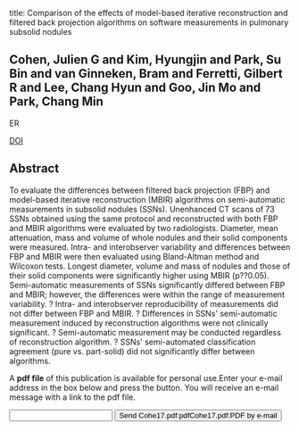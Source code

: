 title: Comparison of the effects of model-based iterative reconstruction and filtered back projection algorithms on software measurements in pulmonary subsolid nodules

## Cohen, Julien G and Kim, Hyungjin and Park, Su Bin and van Ginneken, Bram and Ferretti, Gilbert R and Lee, Chang Hyun and Goo, Jin Mo and Park, Chang Min
ER

<a href="https://doi.org/10.1007/s00330-016-4716-5">DOI</a>

## Abstract
To evaluate the differences between filtered back projection (FBP) and model-based iterative reconstruction (MBIR) algorithms on semi-automatic measurements in subsolid nodules (SSNs). Unenhanced CT scans of 73 SSNs obtained using the same protocol and reconstructed with both FBP and MBIR algorithms were evaluated by two radiologists. Diameter, mean attenuation, mass and volume of whole nodules and their solid components were measured. Intra- and interobserver variability and differences between FBP and MBIR were then evaluated using Bland-Altman method and Wilcoxon tests. Longest diameter, volume and mass of nodules and those of their solid components were significantly higher using MBIR (p?<?0.05) with mean differences of 1.1% (limits of agreement, -6.4 to 8.5%), 3.2% (-20.9 to 27.3%) and 2.9% (-16.9 to 22.7%) and 3.2% (-20.5 to 27%), 6.3% (-51.9 to 64.6%), 6.6% (-50.1 to 63.3%), respectively. The limits of agreement between FBP and MBIR were within the range of intra- and interobserver variability for both algorithms with respect to the diameter, volume and mass of nodules and their solid components. There were no significant differences in intra- or interobserver variability between FBP and MBIR (p?>?0.05). Semi-automatic measurements of SSNs significantly differed between FBP and MBIR; however, the differences were within the range of measurement variability. ? Intra- and interobserver reproducibility of measurements did not differ between FBP and MBIR. ? Differences in SSNs' semi-automatic measurement induced by reconstruction algorithms were not clinically significant. ? Semi-automatic measurement may be conducted regardless of reconstruction algorithm. ? SSNs' semi-automated classification agreement (pure vs. part-solid) did not significantly differ between algorithms.

A <b>pdf file</b> of this publication is available for personal use.Enter your e-mail address in the box below and press the button. You will receive an e-mail message with a link to the pdf file.
<form action="sender.php">  <input type="text" name="email">  <input type="submit" value="Send Cohe17.pdf:pdfCohe17.pdf:PDF by e-mail"></form>
